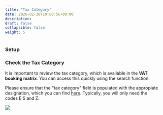 ```yaml
---
title: "Tax Category"
date: 2020-02-28T10:08:56+09:00
description: 
draft: false
collapsible: false
weight: 5
---
```

### Setup

### Check the Tax Category

It is important to review the tax category, which is available in the **VAT booking matrix**. You can access this quickly using the search function.

Please ensure that the "tax category" field is populated with the appropiate designation, which you can find [here](https://docs.peppol.eu/poacc/billing/3.0/codelist/UNCL5305/). Typically, you will only need the codes E S and Z.

![](images/XRechnung/erste_schritte/xrechnungmatrix.PNG)